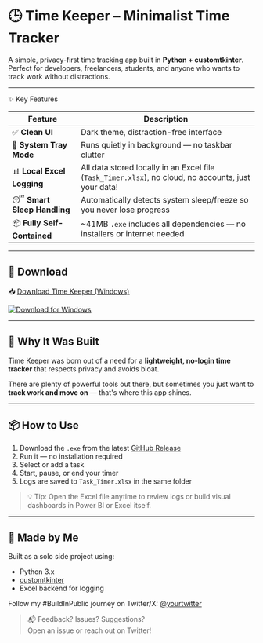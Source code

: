 # 🕒 Time Keeper – Minimalist Time Tracker

A simple, privacy-first time tracking app built in **Python + customtkinter**.  
Perfect for developers, freelancers, students, and anyone who wants to track work without distractions.

---

✨ Key Features

| Feature | Description |
|--------|-------------|
| ✅ **Clean UI** | Dark theme, distraction-free interface |
| 🤫 **System Tray Mode** | Runs quietly in background — no taskbar clutter |
| 📊 **Local Excel Logging** | All data stored locally in an Excel file (`Task_Timer.xlsx`), no cloud, no accounts, just your data! |
| 😴 **Smart Sleep Handling** | Automatically detects system sleep/freeze so you never lose progress |
| 📦 **Fully Self-Contained** | ~41MB `.exe` includes all dependencies — no installers or internet needed |

---

## 💾 Download

📥 [Download Time Keeper (Windows)](https://github.com/yourusername/TimeKeeper-App/releases/latest )

[![Download for Windows](https://img.shields.io/badge/Download-Windows-blue?logo=windows)]( https://github.com/yourusername/TimeKeeper-App/releases/latest )

---

## 🧠 Why It Was Built

Time Keeper was born out of a need for a **lightweight, no-login time tracker** that respects privacy and avoids bloat.

There are plenty of powerful tools out there, but sometimes you just want to **track work and move on** — that's where this app shines.

---

## 📦 How to Use

1. Download the `.exe` from the latest [GitHub Release](https://github.com/yourusername/TimeKeeper-App/releases/latest )
2. Run it — no installation required
3. Select or add a task
4. Start, pause, or end your timer
5. Logs are saved to `Task_Timer.xlsx` in the same folder

> 💡 Tip: Open the Excel file anytime to review logs or build visual dashboards in Power BI or Excel itself.

---

## 🚀 Made by Me

Built as a solo side project using:
- Python 3.x
- [customtkinter](https://github.com/TomSchimansky/CustomTkinter )
- Excel backend for logging

Follow my #BuildInPublic journey on Twitter/X: [@yourtwitter](https://twitter.com/yourtwitter )



> 📬 Feedback? Issues? Suggestions?  
Open an issue or reach out on Twitter!
